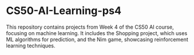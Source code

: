 # CS50-AI-Learning-ps4
This repository contains projects from Week 4 of the CS50 AI course, focusing on machine learning. It includes the Shopping project, which uses ML algorithms for prediction, and the Nim game, showcasing reinforcement learning techniques.
